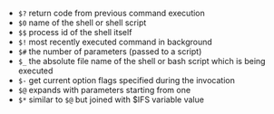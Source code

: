- `$?` return code from previous command execution
- `$0` name of the shell or shell script
- `$$` process id of the shell itself  
- `$!` most recently executed command in background
- `$#` the number of parameters (passed to a script)
- `$_` the absolute file name of the shell or bash script which is being executed
- `$-` get current option flags specified during the invocation
- `$@` expands with parameters starting from one
- `$*` similar to `$@` but joined with $IFS variable value 
